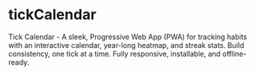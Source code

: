 # tickCalendar
 Tick Calendar - A sleek, Progressive Web App (PWA) for tracking habits with an interactive calendar, year-long heatmap, and streak stats. Build consistency, one tick at a time. Fully responsive, installable, and offline-ready.
